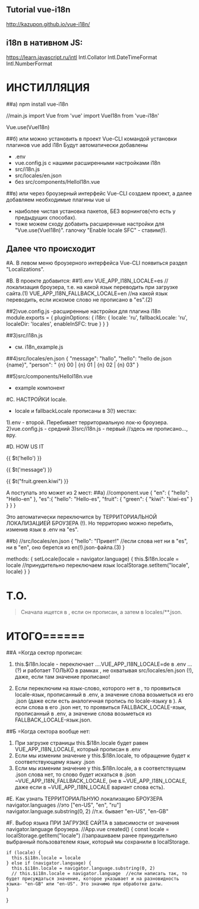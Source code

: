 ## Tutorial vue-i18n
http://kazupon.github.io/vue-i18n/

## i18n в нативном JS:
https://learn.javascript.ru/intl
Intl.Collator
Intl.DateTimeFormat
Intl.NumberFormat



# ИНСТИЛЛЯЦИЯ
##а)
npm install vue-i18n

//main.js
import Vue from 'vue'
import VueI18n from 'vue-i18n'

Vue.use(VueI18n)


##б) или можно установить в проект Vue-CLI командой установки плагинов
vue add i18n
Будут автоматически добавлены
- .env
- vue.config.js с нашими расширенными настройками i18n
- src/i18n.js
- src/locales/en.json
- без src/components/HelloI18n.vue


##в) или через броузерный интерфейс Vue-CLI создаем проект, а далее добавляем необходимые плагины
vue ui
- наиболее чистая установка пакетов, БЕЗ ворнингов(что есть у предыдущих способах).
- тоже можем сходу добавить расширенные настройки для "Vue.use(VueI18n)".
галочку "Enable lоcale SFC" - ставим(!).




## Далее что происходит
#A.
В левом меню броузерного интерфейса Vue-CLI появиться раздел "Localizations".


#B. В проекте добавится:
##1).env
VUE_APP_I18N_LOCALE=es           //локализация броузера, т.е. на какой язык переводить при загрузке сайта.(1)
VUE_APP_I18N_FALLBACK_LOCALE=en  //на какой язык переводить, если искомое слово не прописано в "es".(2)


##2)vue.config.js 
-расширенные настройки для плагина i18n
module.exports = {
  pluginOptions: {
    i18n: {
      locale: 'ru',
      fallbackLocale: 'ru',
      localeDir: 'locales',
      enableInSFC: true
    }
  }
}

##3)src/i18n.js
- см. i18n_example.js


##4)src/locales/en.json
{
  "message": "hallo",
  "hello": "hello de.json  {name}",
  "person": " {n} 00 | {n} 01 | {n} 02 | {n} 03"
}


##5)src/components/HelloI18n.vue
- example компонент





#C. НАСТРОЙКИ locale.
- locale и fallbackLocale прописаны в 3(!) местах:

1).env            - второй.  Перебивает территориальную лок-ю броузера.
2)vue.config.js   - средний
3)src/i18n.js     - первый  //здесь не прописано..., вру.






#D. HOW US IT
<p>{{ $t('hello') }}</p>
<p>{{ $t('message') }}</p>
<p>{{ $t("fruit.green.kiwi") }}</p>


А поступать это может из 2 мест:
##a) //component.vue
<i18n>
{
  "en": {
    "hello": "Hello-en"
  },
  "es":{
    "hello": "Hello-es",
    "fruit": {
      "green": {
        "kiwi": "kiwi-es"
      }
    }
  }
}
</i18n>

Это автоматически переключится by ТЕРРИТОРИАЛЬНОЙ ЛОКАЛИЗАЦИЕЙ БРОУЗЕРА (!).
Но территорию можно перебить, изменив язык в .env на "es".



##b) //src/locales/en.json
{
  "hello": "Привет!"   //если слова нет ни в "es", ни в "en", оно берется из en(!).json-файла.(3)
}



methods: {
  setLocale(locale = navigator.language) {
    this.$i18n.locale = locale         //принудительно переключаем язык
    localStorage.setItem("locale", locale)
  }
}

# Т.О.
> Сначала ищется в <i18n>, если он прописан, а затем в locales/**.json.





# ИТОГО======

##А =Когда сектор <i18n> прописан:
1. this.$i18n.locale - переключает ....VUE_APP_I18N_LOCALE=de в .env ...(?)
и работает ТОЛЬКО в рамках <i18n>, не охватывая src/locales/en.json (!), даже, если там значение прописано!

2. Если переключим на язык-слово, которого нет в <i18n>, то проявиться locale-язык, прописанный в .env, 
а значение слова возьметься из его .json (даже если есть аналогичная пропись по locale-языку в <i18n>).
A если слова в его .json нет, то проявиться FALLBACK_LOCALE-язык, прописанный в .env, а значение слова возьметься из FALLBACK_LOCALE-язык.json.


##Б =Когда сектора <i18n> вообще нет:
1. При загрузке страницы this.$i18n.locale будет равен VUE_APP_I18N_LOCALE, который прописан в .env
2. Если мы изменим значение у this.$i18n.locale, то обращение будет к соответствующему языку .json
3. Если мы изменим значение у this.$i18n.locale, а в соответствущем .json слова нет, 
то слово будет искаться в .json ~VUE_APP_I18N_FALLBACK_LOCALE, (не в ~VUE_APP_I18N_LOCALE, даже если в ~VUE_APP_I18N_LOCALE вариант слова есть).






#E. Как узнать ТЕРРИТОРИАЛЬНУЮ локализацию БРОУЗЕРА
navigator.languages                  //это  ["en-US", "en", "ru"]
navigator.language.substring(0, 2)   //т.к. бывает "en-US", "en-GB"






#F. Выбор языка ПРИ ЗАГРУЗКЕ САЙТА в зависимости от значения navigator.language броузера.
//App.vue
  created() {
    const locale = localStorage.getItem("locale")  //запрашиваем ранее принудительно выбранный пользователем язык, который мы сохранили в localStorage.

    if (locale) {
      this.$i18n.locale = locale
    } else if (navigator.language) {
      this.$i18n.locale = navigator.language.substring(0, 2)
      // this.$i18n.locale = navigator.language  //если написать так, то будет присуждаться значение, которое указывает и на разновидность языка- "en-GB" или "en-US". Это значимо при обработке даты.
    }
  }















